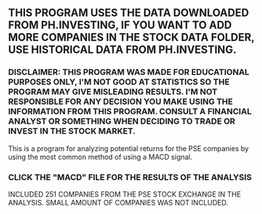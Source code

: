 ## THIS PROGRAM USES THE DATA DOWNLOADED FROM PH.INVESTING, IF YOU WANT TO ADD MORE COMPANIES IN THE STOCK DATA FOLDER, USE HISTORICAL DATA FROM PH.INVESTING.

### DISCLAIMER: THIS PROGRAM WAS MADE FOR EDUCATIONAL PURPOSES ONLY, I'M NOT GOOD AT STATISTICS SO THE PROGRAM MAY GIVE MISLEADING RESULTS. I'M NOT RESPONSIBLE FOR ANY DECISION YOU MAKE USING THE INFORMATION FROM THIS PROGRAM. CONSULT A FINANCIAL ANALYST OR SOMETHING WHEN DECIDING TO TRADE OR INVEST IN THE STOCK MARKET.
This is a program for analyzing potential returns for the PSE companies by using the most common method of using a MACD signal.

### CLICK THE "MACD" FILE FOR THE RESULTS OF THE ANALYSIS

INCLUDED 251 COMPANIES FROM THE PSE STOCK EXCHANGE IN THE ANALYSIS. SMALL AMOUNT OF COMPANIES WAS NOT INCLUDED.
